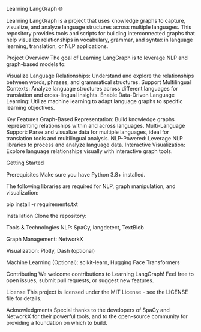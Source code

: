 Learning LangGraph 🌐

Learning LangGraph is a project that uses knowledge graphs to capture, visualize, and analyze language structures across multiple languages. 
This repository provides tools and scripts for building interconnected graphs that help visualize relationships in vocabulary, grammar, and syntax in language learning, translation, or NLP applications.

Project Overview
The goal of Learning LangGraph is to leverage NLP and graph-based models to:

Visualize Language Relationships: Understand and explore the relationships between words, phrases, and grammatical structures.
Support Multilingual Contexts: Analyze language structures across different languages for translation and cross-lingual insights.
Enable Data-Driven Language Learning: Utilize machine learning to adapt language graphs to specific learning objectives.

Key Features
Graph-Based Representation: Build knowledge graphs representing relationships within and across languages.
Multi-Language Support: Parse and visualize data for multiple languages, ideal for translation tools and multilingual analysis.
NLP-Powered: Leverage NLP libraries to process and analyze language data.
Interactive Visualization: Explore language relationships visually with interactive graph tools.

Getting Started

Prerequisites
Make sure you have Python 3.8+ installed. 

The following libraries are required for NLP, graph manipulation, and visualization:

pip install -r requirements.txt


Installation
Clone the repository:

Tools & Technologies
NLP: SpaCy, langdetect, TextBlob

Graph Management: NetworkX

Visualization: Plotly, Dash (optional)

Machine Learning (Optional): scikit-learn, Hugging Face Transformers

Contributing
We welcome contributions to Learning LangGraph! Feel free to open issues, submit pull requests, or suggest new features.

License
This project is licensed under the MIT License - see the LICENSE file for details.

Acknowledgments
Special thanks to the developers of SpaCy and NetworkX for their powerful tools, and to the open-source community for providing a foundation on which to build.
